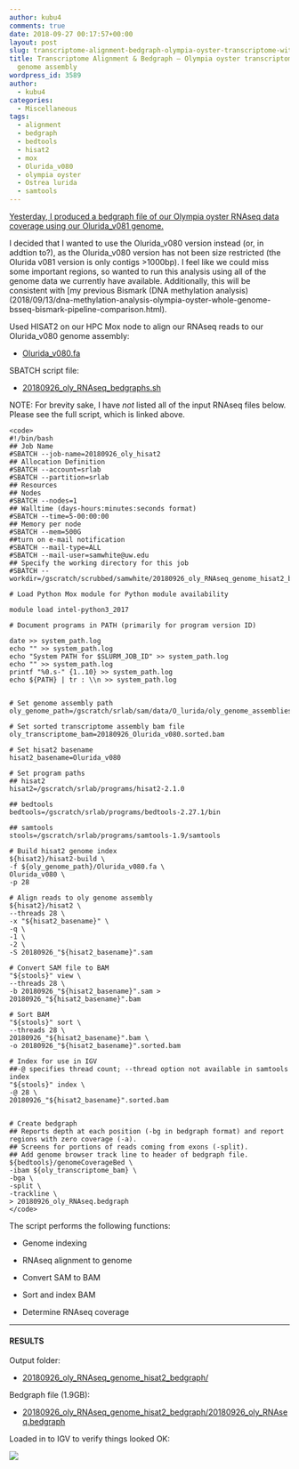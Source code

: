 ```yaml
---
author: kubu4
comments: true
date: 2018-09-27 00:17:57+00:00
layout: post
slug: transcriptome-alignment-bedgraph-olympia-oyster-transcriptome-with-olurida_v080-genome-assembly
title: Transcriptome Alignment & Bedgraph – Olympia oyster transcriptome with Olurida_v080
  genome assembly
wordpress_id: 3589
author:
  - kubu4
categories:
  - Miscellaneous
tags:
  - alignment
  - bedgraph
  - bedtools
  - hisat2
  - mox
  - Olurida_v080
  - olympia oyster
  - Ostrea lurida
  - samtools
---
```


[Yesterday, I produced a bedgraph file of our Olympia oyster RNAseq data coverage using our Olurida_v081 genome.](https://robertslab.github.io/sams-notebook/2018/09/26/bedgraph-olympia-oyster-transcriptome-with-olurida_v081-genome-assembly.html)

I decided that I wanted to use the Olurida_v080 version instead (or, in addtion to?), as the Olurida_v080 version has not been size restricted (the Olurida v081 version is only contigs >1000bp). I feel like we could miss some important regions, so wanted to run this analysis using all of the genome data we currently have available. Additionally, this will be consistent with [my previous Bismark (DNA methylation analysis)(2018/09/13/dna-methylation-analysis-olympia-oyster-whole-genome-bsseq-bismark-pipeline-comparison.html).

Used HISAT2 on our HPC Mox node to align our RNAseq reads to our Olurida_v080 genome assembly:





  * [Olurida_v080.fa](https://owl.fish.washington.edu/halfshell/genomic-databank/Olurida_v080.fa)



SBATCH script file:



  * [20180926_oly_RNAseq_bedgraphs.sh](https://owl.fish.washington.edu/Athaliana/20180926_oly_RNAseq_genome_hisat2_bedgraph.sh)



NOTE: For brevity sake, I have _not_ listed all of the input RNAseq files below. Please see the full script, which is linked above.


    
    <code>
    #!/bin/bash
    ## Job Name
    #SBATCH --job-name=20180926_oly_hisat2
    ## Allocation Definition 
    #SBATCH --account=srlab
    #SBATCH --partition=srlab
    ## Resources
    ## Nodes
    #SBATCH --nodes=1
    ## Walltime (days-hours:minutes:seconds format)
    #SBATCH --time=5-00:00:00
    ## Memory per node
    #SBATCH --mem=500G
    ##turn on e-mail notification
    #SBATCH --mail-type=ALL
    #SBATCH --mail-user=samwhite@uw.edu
    ## Specify the working directory for this job
    #SBATCH --workdir=/gscratch/scrubbed/samwhite/20180926_oly_RNAseq_genome_hisat2_bedgraph
    
    # Load Python Mox module for Python module availability
    
    module load intel-python3_2017
    
    # Document programs in PATH (primarily for program version ID)
    
    date >> system_path.log
    echo "" >> system_path.log
    echo "System PATH for $SLURM_JOB_ID" >> system_path.log
    echo "" >> system_path.log
    printf "%0.s-" {1..10} >> system_path.log
    echo ${PATH} | tr : \\n >> system_path.log
    
    
    # Set genome assembly path
    oly_genome_path=/gscratch/srlab/sam/data/O_lurida/oly_genome_assemblies
    
    # Set sorted transcriptome assembly bam file
    oly_transcriptome_bam=20180926_Olurida_v080.sorted.bam
    
    # Set hisat2 basename
    hisat2_basename=Olurida_v080
    
    # Set program paths
    ## hisat2
    hisat2=/gscratch/srlab/programs/hisat2-2.1.0
    
    ## bedtools
    bedtools=/gscratch/srlab/programs/bedtools-2.27.1/bin
    
    ## samtools
    stools=/gscratch/srlab/programs/samtools-1.9/samtools
    
    # Build hisat2 genome index
    ${hisat2}/hisat2-build \
    -f ${oly_genome_path}/Olurida_v080.fa \
    Olurida_v080 \
    -p 28
    
    # Align reads to oly genome assembly
    ${hisat2}/hisat2 \
    --threads 28 \
    -x "${hisat2_basename}" \
    -q \
    -1 \
    -2 \
    -S 20180926_"${hisat2_basename}".sam
    
    # Convert SAM file to BAM
    "${stools}" view \
    --threads 28 \
    -b 20180926_"${hisat2_basename}".sam > 20180926_"${hisat2_basename}".bam
    
    # Sort BAM
    "${stools}" sort \
    --threads 28 \
    20180926_"${hisat2_basename}".bam \
    -o 20180926_"${hisat2_basename}".sorted.bam
    
    # Index for use in IGV
    ##-@ specifies thread count; --thread option not available in samtools index
    "${stools}" index \
    -@ 28 \
    20180926_"${hisat2_basename}".sorted.bam
    
    
    # Create bedgraph
    ## Reports depth at each position (-bg in bedgraph format) and report regions with zero coverage (-a).
    ## Screens for portions of reads coming from exons (-split).
    ## Add genome browser track line to header of bedgraph file.
    ${bedtools}/genomeCoverageBed \
    -ibam ${oly_transcriptome_bam} \
    -bga \
    -split \
    -trackline \
    > 20180926_oly_RNAseq.bedgraph
    </code>



The script performs the following functions:





  * Genome indexing


  * RNAseq alignment to genome


  * Convert SAM to BAM


  * Sort and index BAM


  * Determine RNAseq coverage





* * *





#### RESULTS



Output folder:





  * [20180926_oly_RNAseq_genome_hisat2_bedgraph/](https://owl.fish.washington.edu/Athaliana/20180926_oly_RNAseq_genome_hisat2_bedgraph)



Bedgraph file (1.9GB):



  * [20180926_oly_RNAseq_genome_hisat2_bedgraph/20180926_oly_RNAseq.bedgraph](https://owl.fish.washington.edu/Athaliana/20180926_oly_RNAseq_genome_hisat2_bedgraph/20180926_oly_RNAseq.bedgraph)



Loaded in to IGV to verify things looked OK:

![](https://owl.fish.washington.edu/Athaliana/20180926_oly_RNAseq_coverage_Oluridav080_IGV.png)
